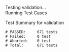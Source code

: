 
Testing validation...</br>
Running Test Cases

Test Summary for validation

    # PASSED:     671 tests
    # Failed:     0 test
    # Aborted:    0 test
    # Total:      671 tests
